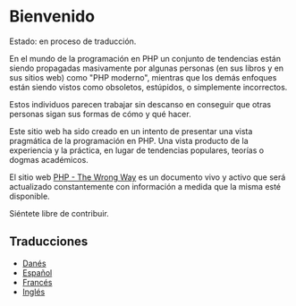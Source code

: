# Bienvenido #

Estado: en proceso de traducción.

En el mundo de la programación en PHP un conjunto de  tendencias están siendo propagadas masivamente por algunas personas (en sus libros y en sus sitios web) como "PHP moderno", mientras que los demás enfoques están siendo vistos como obsoletos, estúpidos, o simplemente incorrectos.

Estos individuos parecen trabajar sin descanso en conseguir que otras personas sigan sus formas de cómo y qué hacer.

Este sitio web ha sido creado en un intento de presentar una vista pragmática de la programación en PHP. Una vista producto de la experiencia y la práctica, en lugar de tendencias populares, teorías o dogmas académicos.

El sitio web [PHP - The Wrong Way](http://www.phpthewrongway.com/es) es un documento vivo y activo que será actualizado constantemente con información a medida que la misma esté disponible.

Siéntete libre de contribuir.

## Traducciones ##

* [Danés](http://www.phpthewrongway.com/da/)
* [Español](http://www.phpthewrongway.com/es/)
* [Francés](http://www.phpthewrongway.com/fr/)
* [Inglés](http://www.phpthewrongway.com/)

